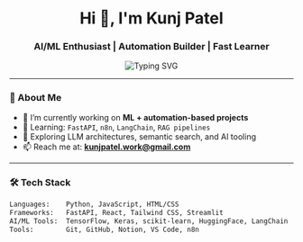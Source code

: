 <h1 align="center">Hi 👋, I'm Kunj Patel</h1>
<h3 align="center">AI/ML Enthusiast | Automation Builder | Fast Learner</h3>

<p align="center">
  <img src="https://readme-typing-svg.demolab.com?font=Fira+Code&size=22&pause=1000&color=16D9E3&center=true&vCenter=true&width=500&height=45&lines=⚙️+Building+ML+systems;🤖+Exploring+AI+automation;🚀+Learning+every+day" alt="Typing SVG" />
</p>


---

### 💫 About Me
- 🔭 I’m currently working on **ML + automation-based projects**
- 🌱 Learning: `FastAPI`, `n8n`, `LangChain`, `RAG pipelines`
- 🧠 Exploring LLM architectures, semantic search, and AI tooling
- 📫 Reach me at: **kunjpatel.work@gmail.com**

---

### 🛠️ Tech Stack
```bash
Languages:    Python, JavaScript, HTML/CSS
Frameworks:   FastAPI, React, Tailwind CSS, Streamlit
AI/ML Tools:  TensorFlow, Keras, scikit-learn, HuggingFace, LangChain
Tools:        Git, GitHub, Notion, VS Code, n8n
